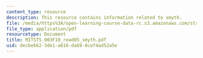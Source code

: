 ```yaml
---
content_type: resource
description: This resource contains information related to smyth.
file: /media/https%3A/open-learning-course-data-rc.s3.amazonaws.com/sts-003-the-rise-of-modern-science-fall-2010/decbe6623de1a616da690cef4ad52a5e_MITSTS_003F10_read05_smyth.pdf
file_type: application/pdf
resourcetype: Document
title: MITSTS_003F10_read05_smyth.pdf
uid: decbe662-3de1-a616-da69-0cef4ad52a5e
---
```

